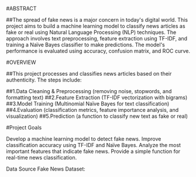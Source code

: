 #ABSTRACT


##The spread of fake news is a major concern in today's digital world. This project aims to build a machine learning model to classify news articles as fake or real using Natural Language Processing (NLP) techniques. The approach involves text preprocessing, feature extraction using TF-IDF, and training a Naïve Bayes classifier to make predictions. The model's performance is evaluated using accuracy, confusion matrix, and ROC curve.



#OVERVIEW

##This project processes and classifies news articles based on their authenticity. The steps include:

##1.Data Cleaning & Preprocessing (removing noise, stopwords, and formatting text)
##2.Feature Extraction (TF-IDF vectorization with bigrams)
##3.Model Training (Multinomial Naïve Bayes for text classification)
##4.Evaluation (classification metrics, feature importance analysis, and visualization)
##5.Prediction (a function to classify new text as fake or real)


#Project Goals

Develop a machine learning model to detect fake news.
Improve classification accuracy using TF-IDF and Naïve Bayes.
Analyze the most important features that indicate fake news.
Provide a simple function for real-time news classification.



Data Source
Fake News Dataset: 



